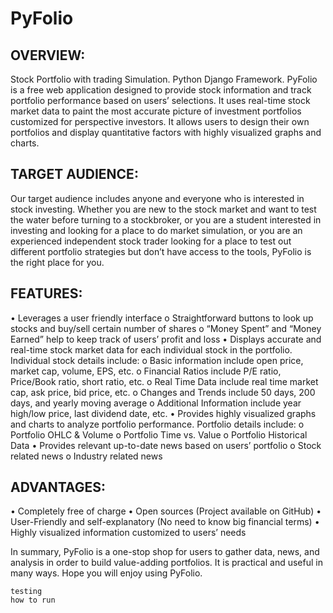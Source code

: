 # PyFolio
## OVERVIEW: 
Stock Portfolio with trading Simulation. Python Django Framework.
PyFolio is a free web application designed to provide stock information and track portfolio performance based on users’ selections. It uses real-time stock market data to paint the most accurate picture of investment portfolios customized for perspective investors. It allows users to design their own portfolios and display quantitative factors with highly visualized graphs and charts.
## TARGET AUDIENCE:
Our target audience includes anyone and everyone who is interested in stock investing. Whether you are new to the stock market and want to test the water before turning to a stockbroker, or you are a student interested in investing and looking for a place to do market simulation, or you are an experienced independent stock trader looking for a place to test out different portfolio strategies but don’t have access to the tools, PyFolio is the right place for you.
## FEATURES:
•	Leverages a user friendly interface
o	Straightforward buttons to look up stocks and buy/sell certain number of shares
o	“Money Spent” and “Money Earned” help to keep track of users’ profit and loss
•	Displays accurate and real-time stock market data for each individual stock in the portfolio. Individual stock details include:
o	Basic information include open price, market cap, volume, EPS, etc.
o	Financial Ratios include P/E ratio, Price/Book ratio, short ratio, etc.
o	Real Time Data include real time market cap, ask price, bid price, etc.
o	Changes and Trends include 50 days, 200 days, and yearly moving average
o	Additional Information include year high/low price, last dividend date, etc.
•	Provides highly visualized graphs and charts to analyze portfolio performance. Portfolio details include:
o	Portfolio OHLC & Volume
o	Portfolio Time vs. Value
o	Portfolio Historical Data
•	Provides relevant up-to-date news based on users’ portfolio
o	Stock related news
o	Industry related news
## ADVANTAGES:
•	Completely free of charge
•	Open sources (Project available on GitHub)
•	User-Friendly and self-explanatory (No need to know big financial terms)
•	Highly visualized information customized to users’ needs

In summary, PyFolio is a one-stop shop for users to gather data, news, and analysis in order to build value-adding portfolios. It is practical and useful in many ways. Hope you will enjoy using PyFolio.


``` 
testing
how to run 
```
